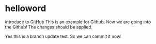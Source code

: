 # helloword
introduce to GitHub
This is an example for Github. Now we are going into the Github!
The changes should be applied.

Yes this is a branch update test. So we can commit it now!


